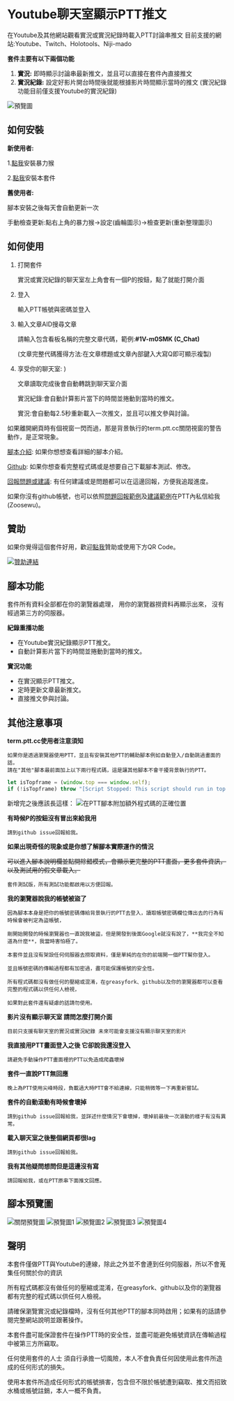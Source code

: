 # Youtube聊天室顯示PTT推文

在Youtube及其他網站觀看實況或實況紀錄時載入PTT討論串推文
目前支援的網站:Youtube、Twitch、Holotools、Niji-mado

**套件主要有以下兩個功能**

1. **實況:** 即時顯示討論串最新推文，並且可以直接在套件內直接推文
2. **實況紀錄:** 設定好影片開台時間後就能根據影片時間顯示當時的推文
(實況紀錄功能目前僅支援Youtube的實況紀錄)

![](https://raw.githubusercontent.com/zoosewu/PTTChatOnYoutube/master/images/samplemain.gif "預覽圖")

## 如何安裝

**新使用者:**

1.[點我](https://violentmonkey.github.io/)安裝暴力猴

2.[點我](https://greasyfork.org/zh-TW/scripts/418469-pttchatonyt)安裝本套件

**舊使用者:**

腳本安裝之後每天會自動更新一次

手動檢查更新:點右上角的暴力猴->設定(齒輪圖示)->檢查更新(重新整理圖示)

## 如何使用

1. 打開套件

   實況或實況紀錄的聊天室左上角會有一個P的按鈕，點了就能打開介面

2. 登入

   輸入PTT帳號與密碼並登入

3. 輸入文章AID搜尋文章

   請輸入包含看板名稱的完整文章代碼，範例:**#1V-m0SMK (C_Chat)**

   (文章完整代碼獲得方法:在文章標題或文章內部鍵入大寫Q即可顯示複製)

4. 享受你的聊天室: )

   文章讀取完成後會自動轉跳到聊天室介面

   實況紀錄:會自動計算影片當下的時間並捲動到當時的推文。

   實況:會自動每2.5秒重新載入一次推文，並且可以推文參與討論。

如果離開網頁時有個視窗一閃而過，那是背景執行的term.ptt.cc關閉視窗的警告動作，是正常現象。

[腳本介紹](https://github.com/zoosewu/PTTChatOnYoutube/tree/master/homepage): 如果你想想查看詳細的腳本介紹。

[Github](https://github.com/zoosewu/PTTChatOnYoutube/tree/master): 如果你想查看完整程式碼或是想要自己下載腳本測試、修改。

[回報問題或建議](https://github.com/zoosewu/PTTChatOnYoutube/issues): 有任何建議或是問題都可以在這邊回報，方便我追蹤進度。

如果你沒有github帳號，也可以依照[問題回報範例](https://github.com/zoosewu/PTTChatOnYoutube/blob/master/.github/ISSUE_TEMPLATE/bug-report.md)及[建議範例](https://github.com/zoosewu/PTTChatOnYoutube/blob/master/.github/ISSUE_TEMPLATE/feature-request.md)在PTT內私信給我(Zoosewu)。

## 贊助

如果你覺得這個套件好用，歡迎[點我](https://qr.opay.tw/eZHf2)贊助或使用下方QR Code。

[![](https://payment.opay.tw/Upload/Broadcaster/2303549/QRcode/QRCode_C65AA1C8A89CB53AF4D93286E44468BF.png "贊助連結")](https://qr.opay.tw/eZHf2)

## 腳本功能
套件所有資料全部都在你的瀏覽器處理，
用你的瀏覽器撈資料再顯示出來，
沒有經過第三方的伺服器。

**紀錄重播功能**
* 在Youtube實況紀錄顯示PTT推文。
* 自動計算影片當下的時間並捲動到當時的推文。

**實況功能**
* 在實況顯示PTT推文。
* 定時更新文章最新推文。
* 直接推文參與討論。

## 其他注意事項

**term.ptt.cc使用者注意須知**

    如果你是透過瀏覽器使用PTT，並且有安裝其他PTT的輔助腳本例如自動登入/自動跳過畫面的話，
    請在"其他"腳本最前面加上以下兩行程式碼，這是讓其他腳本不會干擾背景執行的PTT。
```js
let isTopframe = (window.top === window.self);
if (!isTopframe) throw "[Script Stopped: This script should run in top frame only.]";
```
新增完之後應該長這樣：
![在PTT腳本附加額外程式碼的正確位置](https://raw.githubusercontent.com/zoosewu/PTTChatOnYoutube/master/images/addscript.png "腳本間加程式碼示意圖")

**有時候P的按鈕沒有冒出來給我用**

    請到github issue回報給我。

**如果出現奇怪的現象或是你想了解腳本實際運作的情況**

~~可以進入腳本說明欄並點開除錯模式，會顯示更完整的PTT畫面，更多套件資訊，以及測試用的假文章載入。~~

    套件測試版，所有測試功能都啟用以方便回報。

**我的瀏覽器說我的帳號被盜了**

    因為腳本本身是把你的帳號密碼傳給背景執行的PTT去登入，讀取帳號密碼欄位傳出去的行為有時候會被判定為盜帳號，

    剛開始開發的時候瀏覽器也一直說我被盜，但是開發到後面Google就沒有說了，**我完全不知道為什麼**，我當時害怕極了。

    本套件並且沒有架設任何伺服器去撈取資料，僅是單純的在你的前端開一個PTT幫你登入。

    並且帳號密碼的傳輸過程都有加密過，盡可能保護帳號的安全性。

    所有程式碼都沒有做任何的壓縮或混淆，在greasyfork、github以及你的瀏覽器都可以查看完整的程式碼以供任何人檢視，

    如果對此套件還有疑慮的話請勿使用。

**影片沒有顯示聊天室 請問怎麼打開介面**

    目前只支援有聊天室的實況或實況紀錄 未來可能會支援沒有顯示聊天室的影片

**我直接用PTT畫面登入之後 它卻說我還沒登入**

    請避免手動操作PTT畫面裡的PTT以免造成爬蟲壞掉

**套件一直說PTT無回應**

    晚上為PTT使用尖峰時段，負載過大時PTT會不給連線，只能稍微等一下再重新嘗試。

**套件的自動滾動有時候會壞掉**

    請到github issue回報給我，並詳述什麼情況下會壞掉，壞掉前最後一次滾動的樣子有沒有異常。

**載入聊天室之後整個網頁都很lag**

    請到github issue回報給我。

**我有其他疑問想問但是這邊沒有寫**

    請回報給我，或在PTT原串下面推文回應。

## 腳本預覽圖

![](https://raw.githubusercontent.com/zoosewu/PTTChatOnYoutube/master/images/sample1.png "關閉預覽圖")
![](https://raw.githubusercontent.com/zoosewu/PTTChatOnYoutube/master/images/sample2.png "預覽圖1")
![](https://raw.githubusercontent.com/zoosewu/PTTChatOnYoutube/master/images/sample3.png "預覽圖2")
![](https://raw.githubusercontent.com/zoosewu/PTTChatOnYoutube/master/images/sample4.png "預覽圖3")
![](https://raw.githubusercontent.com/zoosewu/PTTChatOnYoutube/master/images/sample5.png "預覽圖4")

## 聲明

本套件僅做PTT與Youtube的連線，除此之外並不會連到任何伺服器，所以不會蒐集任何關於你的資訊

所有程式碼都沒有做任何的壓縮或混淆，在greasyfork、github以及你的瀏覽器都有完整的程式碼以供任何人檢視。

請確保瀏覽實況或紀錄檔時，沒有任何其他PTT的腳本同時啟用；如果有的話請參閱完整網站說明並跟著操作。

本套件盡可能保證套件在操作PTT時的安全性，並盡可能避免帳號資訊在傳輸過程中被第三方所竊取。

任何使用套件的人士 須自行承擔一切風險，本人不會負責任何因使用此套件所造成的任何形式的損失。

使用本套件所造成任何形式的帳號損害，包含但不限於帳號遭到竊取、推文而招致水桶或帳號註銷，本人一概不負責。